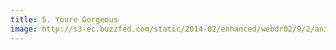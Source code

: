```yaml
---
title: 5. Youre Gorgeous
image: http://s3-ec.buzzfed.com/static/2014-02/enhanced/webdr02/9/2/anigif_enhanced-buzz-21166-1391930423-10.gif
---
```

